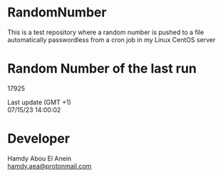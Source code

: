 # RandomNumber    
This is a test repository where a random number is pushed to a file automatically passwordless from a cron job in my Linux CentOS server    
# Random Number of the last run   
17925
      
Last update (GMT +1)    
07/15/23 14:00:02
# Developer    
Hamdy Abou El Anein   
hamdy.aea@protonmail.com
